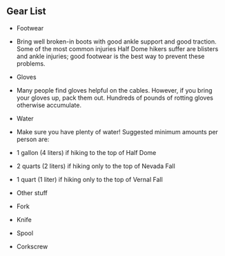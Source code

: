 ## Gear List
* Footwear
 * Bring well broken-in boots with good ankle support and good traction. Some of the most common injuries Half Dome hikers suffer are blisters and ankle injuries; good footwear is the best way to prevent these problems.

* Gloves
 * Many people find gloves helpful on the cables. However, if you bring your gloves up, pack them out. Hundreds of pounds of rotting gloves otherwise accumulate.

* Water
 * Make sure you have plenty of water! Suggested minimum amounts per person are:
  * 1 gallon (4 liters) if hiking to the top of Half Dome
  * 2 quarts (2 liters) if hiking only to the top of Nevada Fall
  * 1 quart (1 liter) if hiking only to the top of Vernal Fall

* Other stuff
 * Fork
 * Knife
 * Spool
 * Corkscrew


